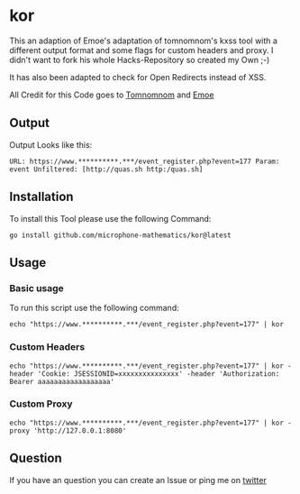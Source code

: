 # kor
[1.1]: http://i.imgur.com/tXSoThF.png
[1]: https://twitter.com/TobiunddasMoe
This an adaption of Emoe's adaptation of tomnomnom's kxss tool with a different output format and some flags for custom headers and proxy. I didn't want to fork his whole Hacks-Repository so created my Own ;-)

It has also been adapted to check for Open Redirects instead of XSS.

All Credit for this Code goes to [Tomnomnom](https://github.com/tomnomnom/) and [Emoe](https://github.com/Emoe/)

## Output
Output Looks like this:
```
URL: https://www.**********.***/event_register.php?event=177 Param: event Unfiltered: [http://quas.sh http:/quas.sh]
```

## Installation
To install this Tool please use the following Command:
```
go install github.com/microphone-mathematics/kor@latest
```

## Usage
### Basic usage
To run this script use the following command:
```
echo "https://www.**********.***/event_register.php?event=177" | kor
```

### Custom Headers
```
echo "https://www.**********.***/event_register.php?event=177" | kor -header 'Cookie: JSESSIONID=xxxxxxxxxxxxxxx' -header 'Authorization: Bearer aaaaaaaaaaaaaaaaaa'
```

### Custom Proxy
```
echo "https://www.**********.***/event_register.php?event=177" | kor -proxy 'http://127.0.0.1:8080'
```

## Question
If you have an question you can create an Issue or ping me on [twitter](https://twitter.com/0xquas)
